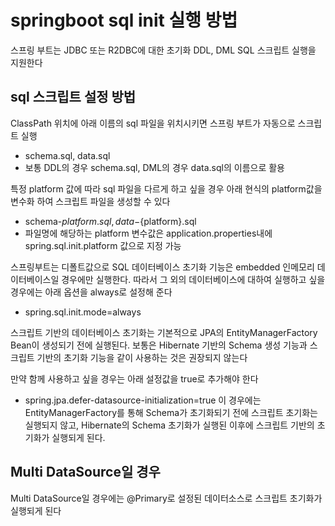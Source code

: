# springboot sql init 실행 방법
스프링 부트는 JDBC 또는 R2DBC에 대한 초기화 DDL, DML SQL 스크립트 실행을 지원한다

## sql 스크립트 설정 방법
ClassPath 위치에 아래 이름의 sql 파일을 위치시키면 스프링 부트가 자동으로 스크립트 실행
- schema.sql, data.sql
- 보통 DDL의 경우 schema.sql, DML의 경우 data.sql의 이름으로 활용

특정 platform 값에 따라 sql 파일을 다르게 하고 싶을 경우 아래 현식의 platform값을 변수화 하여 스크립트 파일을 생성할 수 있다
- schema-${platform}.sql, data-${platform}.sql
- 파일명에 해당하는 platform 변수값은 application.properties내에 spring.sql.init.platform 값으로 지정 가능

스프링부트는 디폴트값으로 SQL 데이터베이스 초기화 기능은 embedded 인메모리 데이터베이스일 경우에만 실행한다. 따라서 그 외의 데이터베이스에 대하여 실행하고 싶을 경우에는 아래 옵션을 always로 설정해 준다
- spring.sql.init.mode=always

스크립트 기반의 데이터베이스 초기화는 기본적으로 JPA의 EntityManagerFactory Bean이 생성되기 전에 실행된다. 보통은 Hibernate 기반의 Schema 생성 기능과 스크립트 기반의 초기화 기능을 같이 사용하는 것은 권장되지 않는다

만약 함께 사용하고 싶을 경우는 아래 설정값을 true로 추가해야 한다
- spring.jpa.defer-datasource-initialization=true
이 경우에는 EntityManagerFactory를 통해 Schema가 초기화되기 전에 스크립트 초기화는 실행되지 않고, Hibernate의 Schema 초기화가 실행된 이후에 스크립트 기반의 초기화가 실행되게 된다.

## Multi DataSource일 경우
Multi DataSource일 경우에는 @Primary로 설정된 데이터소스로 스크립트 초기화가 실행되게 된다